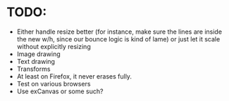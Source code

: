 # TODO: 

* Either handle resize better (for instance, make sure the lines are inside the new w/h, since our bounce logic is kind of lame) or just let it scale without explicitly resizing
* Image drawing
* Text drawing
* Transforms
* At least on Firefox, it never erases fully.
* Test on various browsers
* Use exCanvas or some such?